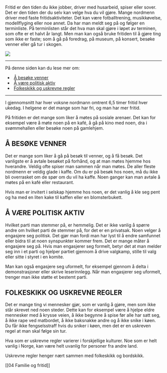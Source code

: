 Fritid er den tiden du ikke jobber, driver med husarbeid, spiser eller sover. Det er den tiden der du selv kan velge hva du vil gjøre. Mange nordmenn driver med faste fritidsaktiviteter. Det kan være fotballtrening, musikkøvelse, modellflyging eller noe annet. Da har man meldt seg på og følger en terminliste. På terminlisten står det hva man skal gjøre i løpet av terminen, som ofte er et halvt år langt. Men man kan også bruke fritiden til å gjøre ting som ikke er faste; som å gå på foredrag, på museum, på konsert, besøke venner eller gå tur i skogen.

![](https://cdn.kursoria.no/pensum/elements/pensum-for-samfunnskunnskapsproven-_frdesw.jpg)

---

På denne siden kan du lese mer om:

-    [Å besøke venner](https://app.norskkunnskap.no/pensum/rtehtr/6m6r85/frdesw#a-besoke-venner)
-    [Å være politisk aktiv](https://app.norskkunnskap.no/pensum/rtehtr/6m6r85/frdesw#a-vere-politisk-aktiv)
-    [Folkeskikk og uskrevne regler](https://app.norskkunnskap.no/pensum/rtehtr/6m6r85/frdesw#folkeskikk-og-uskrevne-regler)

---

I gjennomsnitt har hver voksne nordmann omtrent 6,5 timer fritid hver ukedag. I helgene er det mange som har fri, og man har mer fritid. 

På fritiden er det mange som liker å møtes på sosiale arenaer. Det kan for eksempel være å møte noen på en kafé, å gå på kino med noen, dra i svømmehallen eller besøke noen på gamlehjem.

## Å BESØKE VENNER

Det er mange som liker å gå på besøk til venner, og å få besøk. Det vanligste er å avtale besøket på forhånd, og at man møtes hjemme hos hverandre. Veldig ofte spiser man sammen når man møtes. De aller fleste nordmenn er veldig glade i kaffe. Om du er på besøk hos noen, må du ikke bli overrasket om de spør om du vil ha kaffe. Noen ganger kan man avtale å møtes på en kafé eller restaurant. 

Hvis man er invitert i selskap hjemme hos noen, er det vanlig å kle seg pent og ha med en liten kake til kaffen eller en blomsterbukett. 

## Å VÆRE POLITISK AKTIV

Hvilket parti man stemmer på, er hemmelig. Det er ikke vanlig å spørre andre om hvilket parti de stemmer på, for det er en privatsak. Noen velger å engasjere seg politisk. Det gjør man fordi man har lyst til å endre samfunnet eller bidra til at noen synspunkter kommer frem. Det er mange måter å engasjere seg på. Hvis man engasjerer seg formelt, betyr det at man melder seg inn i et parti og hjelper partiet gjennom å drive valgkamp, stille til valg eller sitte i styret i en komite. 

Man kan også engasjere seg uformelt, for eksempel gjennom å delta i demonstrasjoner eller skrive leserinnlegg. Når man engasjerer seg uformelt, trenger man ikke støtte et bestemt parti. 

## FOLKESKIKK OG USKREVNE REGLER

Det er mange ting vi mennesker gjør, som er vanlig å gjøre, men som ikke står skrevet ned noen steder. Dette kan for eksempel være å hjelpe eldre mennesker med å krysse veien, å ikke begynne å spise før alle har satt seg, å ikke rape ved matbordet, å ikke baksnakke andre og å ikke snike i køen. Du får ikke fengselsstraff hvis du sniker i køen, men det er en uskreven regel at man skal følge sin tur.

Hva som er uskrevne regler varierer i forskjellige kulturer. Noe som er helt vanlig i Norge, kan være helt uvanlig for personer fra andre land.

Uskrevne regler henger nært sammen med folkeskikk og bordskikk.

[[04 Familie og fritid]]

